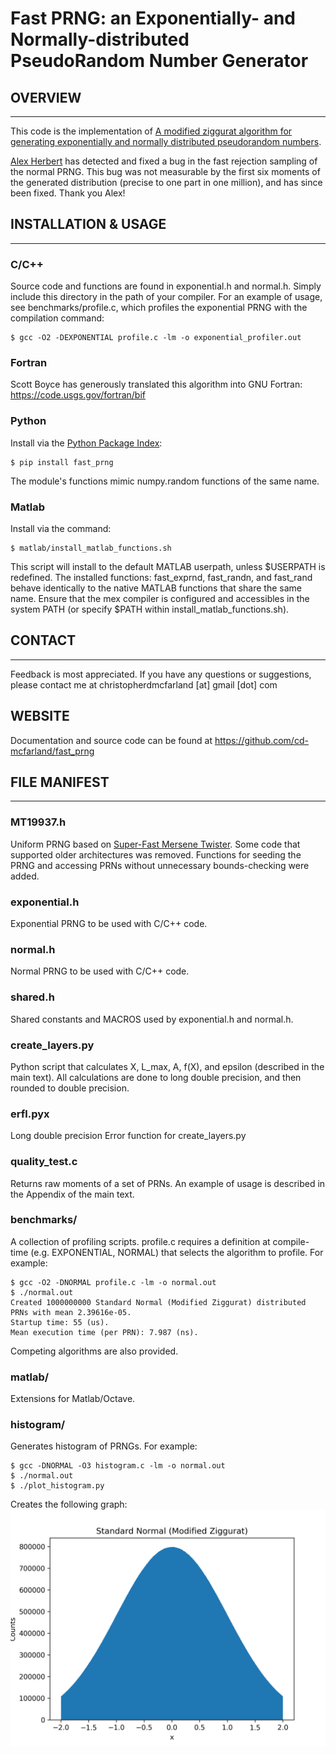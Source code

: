 # Fast PRNG: an Exponentially- and Normally-distributed PseudoRandom Number Generator

## OVERVIEW
-----------
This code is the implementation of [A modified ziggurat algorithm for generating 
exponentially and normally distributed pseudorandom numbers](http://www.tandfonline.com/doi/abs/10.1080/00949655.2015.1060234).

[Alex Herbert](https://github.com/aherbert) has detected and fixed a bug in the fast rejection sampling of the normal PRNG. This bug was not measurable by the first six moments of the generated distribution (precise to one part in one million), and has since been fixed. Thank you Alex!

## INSTALLATION & USAGE
-----------------------
### C/C++

Source code and functions are found in exponential.h and normal.h. Simply 
include this directory in the path of your compiler. For an example of usage, 
see benchmarks/profile.c, which profiles the exponential PRNG with the 
compilation command:

    $ gcc -O2 -DEXPONENTIAL profile.c -lm -o exponential_profiler.out

### Fortran 

Scott Boyce has generously translated this algorithm into GNU Fortran: https://code.usgs.gov/fortran/bif  

### Python

Install via the [Python Package Index](https://pypi.python.org/pypi):
            
    $ pip install fast_prng

The module's functions mimic numpy.random functions of the same name. 

### Matlab

Install via the command:
            
    $ matlab/install_matlab_functions.sh

This script will install to the default MATLAB userpath, unless $USERPATH is 
redefined. The installed functions: fast_exprnd, fast_randn, and fast_rand
behave identically to the native MATLAB functions that share the same name. 
Ensure that the mex compiler is configured and accessibles in the system PATH 
(or specify $PATH within install_matlab_functions.sh). 

## CONTACT
---------
Feedback is most appreciated. If you have any questions or suggestions, please 
contact me at christopherdmcfarland [at] gmail [dot] com

WEBSITE
-------
Documentation and source code can be found at https://github.com/cd-mcfarland/fast_prng

## FILE MANIFEST
----------------
    
### MT19937.h  

Uniform PRNG based on [Super-Fast Mersene Twister](http://www.math.sci.hiroshima-u.ac.jp/~m-mat/MT/SFMT/). Some code that 
supported older architectures was removed. Functions for seeding the PRNG and 
accessing PRNs without unnecessary bounds-checking were added.
    
### exponential.h  
    
Exponential PRNG to be used with C/C++ code.         

### normal.h  

Normal PRNG to be used with C/C++ code. 

### shared.h

Shared constants and MACROS used by exponential.h and normal.h.

### create_layers.py  

Python script that calculates X, L_max, A, f(X), and epsilon (described in the 
main text). All calculations are done to long double precision, and then rounded 
to double precision.
    
### erfl.pyx  

Long double precision Error function for create_layers.py
    
### quality_test.c 

Returns raw moments of a set of PRNs. An example of usage is described in the 
Appendix of the main text.
    
### benchmarks/  
    
A collection of profiling scripts. profile.c requires a definition at compile-time 
(e.g. EXPONENTIAL, NORMAL) that selects the algorithm to profile. For example:

    $ gcc -O2 -DNORMAL profile.c -lm -o normal.out
    $ ./normal.out
    Created 1000000000 Standard Normal (Modified Ziggurat) distributed PRNs with mean 2.39616e-05.
    Startup time: 55 (us).
    Mean execution time (per PRN): 7.987 (ns).

Competing algorithms are also provided. 
    
### matlab/  
    
Extensions for Matlab/Octave.

### histogram/

Generates histogram of PRNGs. For example:
    
    $ gcc -DNORMAL -O3 histogram.c -lm -o normal.out
    $ ./normal.out
    $ ./plot_histogram.py
Creates the following graph:
![N=1,000,000,000](histogram/histogram.png)
